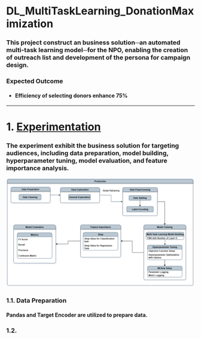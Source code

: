 # **DL_MultiTaskLearning_DonationMaximization**
### This project construct an business solution─an automated multi-task learning model─for the NPO, enabling the creation of outreach list and development of the persona for campaign design.
### Expected Outcome
- #### Efficiency of selecting donors enhance 75%

---

# 1. [Experimentation](Code/experimentation.ipynb)
### The experiment exhibit the business solution for targeting audiences, including data preparation, model building, hyperparameter tuning, model evaluation, and feature importance analysis.
![](Image/Workflow_Experimentation.png)

### 1.1. Data Preparation
#### Pandas and Target Encoder are utilized to prepare data.

### 1.2. 